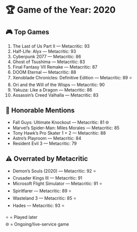 # 🏆 Game of the Year: 2020

## 🎮 Top Games

1. The Last of Us Part II — Metacritic: 93  
2. Half-Life: Alyx — Metacritic: 93  
3. Cyberpunk 2077 — Metacritic: 86  
4. Ghost of Tsushima — Metacritic: 83  
5. Final Fantasy VII Remake — Metacritic: 87  
6. DOOM Eternal — Metacritic: 88  
7. Xenoblade Chronicles: Definitive Edition — Metacritic: 89 ⭐  
8. Ori and the Will of the Wisps — Metacritic: 90  
9. Yakuza: Like a Dragon — Metacritic: 86  
10. Assassin’s Creed Valhalla — Metacritic: 83  

## 🏅 Honorable Mentions

- Fall Guys: Ultimate Knockout — Metacritic: 81 🌐  
- Marvel’s Spider-Man: Miles Morales — Metacritic: 85  
- Tony Hawk’s Pro Skater 1 + 2 — Metacritic: 88  
- Astro’s Playroom — Metacritic: 84  
- Resident Evil 3 — Metacritic: 79  

## ⚠️ Overrated by Metacritic

- Demon’s Souls (2020) — Metacritic: 92 ⭐  
- Crusader Kings III — Metacritic: 91  
- Microsoft Flight Simulator — Metacritic: 91 ⭐  
- Spiritfarer — Metacritic: 89 ⭐  
- Wasteland 3 — Metacritic: 85 ⭐  
- Hades — Metacritic: 93 ⭐  

⭐ = Played later  
🌐 = Ongoing/live-service game
